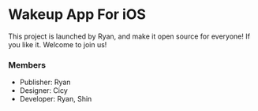 Wakeup App For iOS
==========

This project is launched by Ryan, and make it open source for everyone! If you like it. Welcome to join us!

### Members
- Publisher: Ryan
- Designer: Cicy
- Developer: Ryan, Shin
